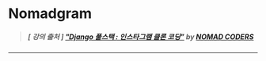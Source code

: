 # Nomadgram

> ##### [ 강의 출처 ] ["Django 풀스택 : 인스타그램 클론 코딩”](https://academy.nomadcoders.co/courses/enrolled/216935) by [NOMAD CODERS](https://academy.nomadcoders.co/)

----
